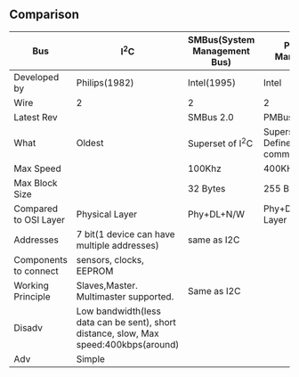 ## Comparison

|Bus|I<sup>2</sup>C|SMBus(System Management Bus)|PMBus(Power Management Bus)|
|---|---|---|---|
|Developed by|Philips(1982)|Intel(1995)|Intel|
|Wire|2|2|2|
|Latest Rev||SMBus 2.0|PMBus 3.1(2018)|
|What|Oldest|Superset of I<sup>2</sup>C|Superset of SMBus. Defines domain specific commands|
|Max Speed||100Khz|400KHz|
|Max Block Size||32 Bytes|255 Bytes|
|Compared to OSI Layer|Physical Layer|Phy+DL+N/W|Phy+DL+N/W+Transport Layer|
|Addresses|7 bit(1 device can have multiple addresses)|same as I2C||
|Components to connect|sensors, clocks, EEPROM|||
|Working Principle|Slaves,Master. Multimaster supported.|Same as I2C||
|Disadv|Low bandwidth(less data can be sent), short distance, slow, Max speed:400kbps(around)|||
|Adv|Simple|||

